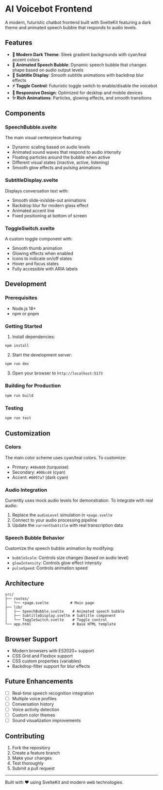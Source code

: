 # AI Voicebot Frontend

A modern, futuristic chatbot frontend built with SvelteKit featuring a dark theme and animated speech bubble that responds to audio levels.

## Features

- **🎨 Modern Dark Theme**: Sleek gradient backgrounds with cyan/teal accent colors
- **🎤 Animated Speech Bubble**: Dynamic speech bubble that changes shape based on audio output levels
- **📝 Subtitle Display**: Smooth subtitle animations with backdrop blur effects
- **⚡ Toggle Control**: Futuristic toggle switch to enable/disable the voicebot
- **📱 Responsive Design**: Optimized for desktop and mobile devices
- **✨ Rich Animations**: Particles, glowing effects, and smooth transitions

## Components

### SpeechBubble.svelte
The main visual centerpiece featuring:
- Dynamic scaling based on audio levels
- Animated sound waves that respond to audio intensity
- Floating particles around the bubble when active
- Different visual states (inactive, active, listening)
- Smooth glow effects and pulsing animations

### SubtitleDisplay.svelte
Displays conversation text with:
- Smooth slide-in/slide-out animations
- Backdrop blur for modern glass effect
- Animated accent line
- Fixed positioning at bottom of screen

### ToggleSwitch.svelte
A custom toggle component with:
- Smooth thumb animation
- Glowing effects when enabled
- Icons to indicate on/off states
- Hover and focus states
- Fully accessible with ARIA labels

## Development

### Prerequisites
- Node.js 18+ 
- npm or pnpm

### Getting Started

1. Install dependencies:
```bash
npm install
```

2. Start the development server:
```bash
npm run dev
```

3. Open your browser to `http://localhost:5173`

### Building for Production

```bash
npm run build
```

### Testing

```bash
npm run test
```

## Customization

### Colors
The main color scheme uses cyan/teal colors. To customize:
- Primary: `#40e0d0` (turquoise)
- Secondary: `#00bcd4` (cyan) 
- Accent: `#0097a7` (dark cyan)

### Audio Integration
Currently uses mock audio levels for demonstration. To integrate with real audio:

1. Replace the `audioLevel` simulation in `+page.svelte`
2. Connect to your audio processing pipeline
3. Update the `currentSubtitle` with real transcription data

### Speech Bubble Behavior
Customize the speech bubble animation by modifying:
- `bubbleScale`: Controls size changes (based on audio level)
- `glowIntensity`: Controls glow effect intensity
- `pulseSpeed`: Controls animation speed

## Architecture

```
src/
├── routes/
│   └── +page.svelte          # Main page
├── lib/
│   ├── SpeechBubble.svelte    # Animated speech bubble
│   ├── SubtitleDisplay.svelte # Subtitle component  
│   └── ToggleSwitch.svelte    # Toggle control
└── app.html                   # Base HTML template
```

## Browser Support

- Modern browsers with ES2020+ support
- CSS Grid and Flexbox support
- CSS custom properties (variables)
- Backdrop-filter support for blur effects

## Future Enhancements

- [ ] Real-time speech recognition integration
- [ ] Multiple voice profiles
- [ ] Conversation history
- [ ] Voice activity detection
- [ ] Custom color themes
- [ ] Sound visualization improvements

## Contributing

1. Fork the repository
2. Create a feature branch
3. Make your changes
4. Test thoroughly
5. Submit a pull request

---

Built with ❤️ using SvelteKit and modern web technologies.
